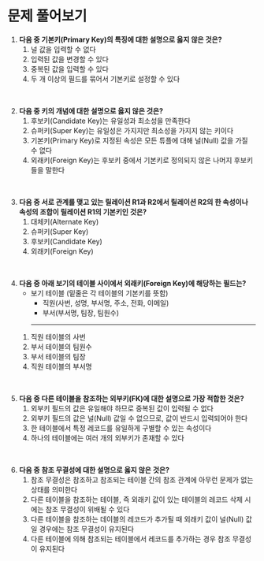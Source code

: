 # 문제 풀어보기

1. **다음 중 기본키(Primary Key)의 특징에 대한 설명으로 옳지 않은 것은?**
    1. 널 값을 입력할 수 없다
    2. 입력된 값을 변경할 수 있다
    3. 중복된 값을 입력할 수 있다
    4. 두 개 이상의 필드를 묶어서 기본키로 설정할 수 있다

<br>

2. **다음 중 키의 개념에 대한 설명으로 옳지 않은 것은?**
    1. 후보키(Candidate Key)는 유일성과 최소성을 만족한다
    2. 슈퍼키(Super Key)는 유일성은 가지지만 최소성을 가지지 않는 키이다
    3. 기본키(Primary Key)로 지정된 속성은 모든 튜플에 대해 널(Null) 값을 가질 수 없다
    4. 외래키(Foreign Key)는 후보키 중에서 기본키로 정의되지 않은 나머지 후보키들을 말한다

<br>

3. **다음 중 서로 관계를 맺고 있는 릴레이션 R1과 R2에서 릴레이션 R2의 한 속성이나 속성의 조합이 릴레이션 R1의 기본키인 것은?**
    1. 대체키(Alternate Key)
    2. 슈퍼키(Super Key)
    3. 후보키(Candidate Key)
    4. 외래키(Foreign Key)

<br>

4. **다음 중 아래 보기의 테이블 사이에서 외래키(Foreign Key)에 해당하는 필드는?**
    - 보기 테이블 (밑줄은 각 테이블의 기본키를 뜻함)
        - 직원(사번, 성명, 부서명, 주소, 전화, 이메일)
        - 부서(부서명, 팀장, 팀원수)
      ---
    1. 직원 테이블의 사번
    2. 부서 테이블의 팀원수
    3. 부서 테이블의 팀장
    4. 직원 테이블의 부서명

<br>

5. **다음 중 다른 테이블을 참조하는 외부키(FK)에 대한 설명으로 가장 적합한 것은?**
    1. 외부키 필드의 값은 유일해야 하므로 중복된 값이 입력될 수 없다
    2. 외부키 필드의 값은 널(Null) 값일 수 없으므로, 값이 반드시 입력되어야 한다
    3. 한 테이블에서 특정 레코드를 유일하게 구별할 수 있는 속성이다
    4. 하나의 테이블에는 여러 개의 외부키가 존재할 수 있다

<br>

6. **다음 중 참조 무결성에 대한 설명으로 옳지 않은 것은?**
    1. 참조 무결성은 참조하고 참조되는 테이블 간의 참조 관계에 아무런 문제가 없는 상태를 의미한다
    2. 다른 테이블을 참조하는 테이블, 즉 외래키 값이 있는 테이블의 레코드 삭제 시에는 참조 무결성이 위배될 수 있다
    3. 다른 테이블을 참조하는 데이블의 레코드가 추가될 때 외래키 값이 널(Null) 값일 경우에는 참조 무결성이 유지된다
    4. 다른 테이블에 의해 참조되는 테이블에서 레코드를 추가하는 경우 참조 무결성이 유지된다

